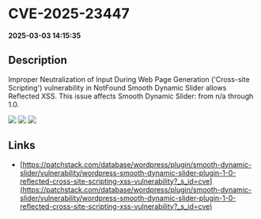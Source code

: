 # CVE-2025-23447

**2025-03-03 14:15:35**

## Description
Improper Neutralization of Input During Web Page Generation ('Cross-site Scripting') vulnerability in NotFound Smooth Dynamic Slider allows Reflected XSS. This issue affects Smooth Dynamic Slider: from n/a through 1.0.

![](https://img.shields.io/static/v1?label=Score&message=7.1&color=red)
![](https://img.shields.io/static/v1?label=Severity&message=HIGH&color=red)
![](https://img.shields.io/static/v1?label=CWE&message=XSS&color=green)

## Links
- [https://patchstack.com/database/wordpress/plugin/smooth-dynamic-slider/vulnerability/wordpress-smooth-dynamic-slider-plugin-1-0-reflected-cross-site-scripting-xss-vulnerability?_s_id=cve](https://patchstack.com/database/wordpress/plugin/smooth-dynamic-slider/vulnerability/wordpress-smooth-dynamic-slider-plugin-1-0-reflected-cross-site-scripting-xss-vulnerability?_s_id=cve)
